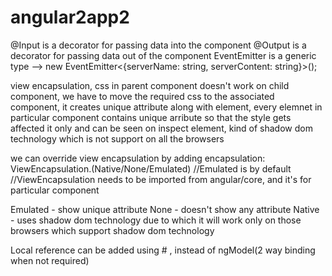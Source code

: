 # angular2app2

@Input is a decorator for passing data into the component
@Output is a decorator for passing data out of the component
EventEmitter is a generic type --> new EventEmitter<{serverName: string, serverContent: string}>();

view encapsulation, css in parent component doesn't work on child component, we have to move the required css to the associated component, it creates unique attribute along with element, every elemnet in particular component contains unique arribute so that the style gets affected it only and can be seen on inspect element, kind of shadow dom technology which is not support on all the browsers

we can override view encapsulation by adding
encapsulation: ViewEncapsulation.(Native/None/Emulated) //Emulated is by default //ViewEncapsulation needs to be imported from angular/core, and it's for particular component

Emulated - show unique attribute
None - doesn't show any attribute
Native - uses shadow dom technology due to which it will work only on those browsers which support shadow dom technology

Local reference can be added using # , instead of ngModel(2 way binding when not required)
